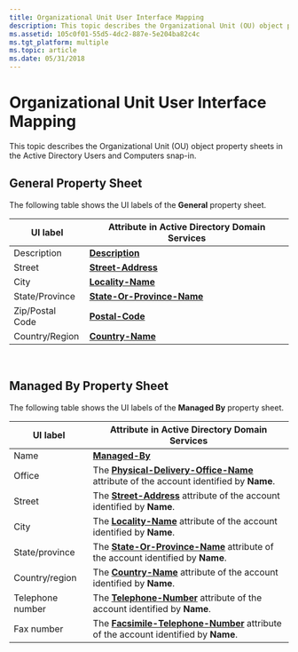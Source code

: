 ```yaml
---
title: Organizational Unit User Interface Mapping
description: This topic describes the Organizational Unit (OU) object property sheets in the Active Directory Users and Computers snap-in.
ms.assetid: 105c0f01-55d5-4dc2-887e-5e204ba82c4c
ms.tgt_platform: multiple
ms.topic: article
ms.date: 05/31/2018
---
```


# Organizational Unit User Interface Mapping

This topic describes the Organizational Unit (OU) object property sheets in the Active Directory Users and Computers snap-in.

## General Property Sheet

The following table shows the UI labels of the **General** property sheet.



| UI label        | Attribute in Active Directory Domain Services |
|-----------------|-----------------------------------------------|
| Description     | [**Description**](/windows/desktop/ADSchema/a-description)     |
| Street          | [**Street-Address**](/windows/desktop/ADSchema/a-street)       |
| City            | [**Locality-Name**](/windows/desktop/ADSchema/a-l)             |
| State/Province  | [**State-Or-Province-Name**](/windows/desktop/ADSchema/a-st)   |
| Zip/Postal Code | [**Postal-Code**](/windows/desktop/ADSchema/a-postalcode)      |
| Country/Region  | [**Country-Name**](/windows/desktop/ADSchema/a-c)              |



 

## Managed By Property Sheet

The following table shows the UI labels of the **Managed By** property sheet.



| UI label         | Attribute in Active Directory Domain Services                                                                                   |
|------------------|---------------------------------------------------------------------------------------------------------------------------------|
| Name             | [**Managed-By**](/windows/desktop/ADSchema/a-managedby)                                                                                          |
| Office           | The [**Physical-Delivery-Office-Name**](/windows/desktop/ADSchema/a-physicaldeliveryofficename) attribute of the account identified by **Name**. |
| Street           | The [**Street-Address**](/windows/desktop/ADSchema/a-street) attribute of the account identified by **Name**.                                    |
| City             | The [**Locality-Name**](/windows/desktop/ADSchema/a-l) attribute of the account identified by **Name**.                                          |
| State/province   | The [**State-Or-Province-Name**](/windows/desktop/ADSchema/a-st) attribute of the account identified by **Name**.                                |
| Country/region   | The [**Country-Name**](/windows/desktop/ADSchema/a-c) attribute of the account identified by **Name**.                                           |
| Telephone number | The [**Telephone-Number**](/windows/desktop/ADSchema/a-telephonenumber) attribute of the account identified by **Name**.                         |
| Fax number       | The [**Facsimile-Telephone-Number**](/windows/desktop/ADSchema/a-facsimiletelephonenumber) attribute of the account identified by **Name**.      |



 

 

 